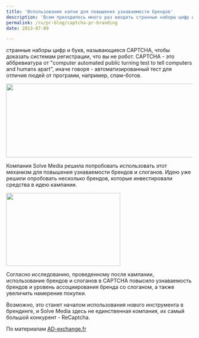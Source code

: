 ```yaml
---
title: 'Использование капчи для повышения узнаваемости брендов'
description: 'Всем приходилось много раз вводить странные наборы цифр и букв, называющиеся CAPTCHA, чтобы доказать системам регистрации, что вы не робот. CAPTCHA - это аббревиатура от &quot;computer automated public turning test to tell computers and humans apart&quot;, иначе говоря - автоматизированный тест для отличия людей от программ, например, спам-ботов.'
permalink: /ru/pr-blog/captcha-pr-branding
date: 2013-07-09

---
```


странные наборы цифр и букв, называющиеся CAPTCHA, чтобы доказать системам регистрации, что вы не робот. CAPTCHA - это аббревиатура от "computer automated public turning test to tell computers and humans apart", иначе говоря - автоматизированный тест для отличия людей от программ, например, спам-ботов.

<img src="{{ site.assets }}/upload/Solve-Media-Captcha-640x220%20(1).jpeg" alt="" class="post__img" width="579" height="199">

Компания Solve Media решила попробовать использовать этот механизм для повышения узнаваемости брендов и слоганов. Идею уже решили опробовать несколько брендов, которые инвестировали средства в идею кампании.

<img src="{{ site.assets }}/upload/vw_captcha.jpg" alt="" class="post__img" width="308" height="197">

Согласно исследованию, проведенному после кампании, использование брендов и слоганов в CAPTCHA повысило узнаваемость брендов и уровень ассоциирования бренда со слоганом, а также увеличить намерение покупки.

Возможно, это станет началом использования нового инструмента в брендинге, и Solve Media здесь не единственная компания, их самый большой конкурент -  ReCaptcha.

По материалам <a href="https://www.ad-exchange.fr/branding-solve-media-leve-6-m-pour-transformer-les-captchas-en-publicite-5047/"> AD-exchange.fr</a>

